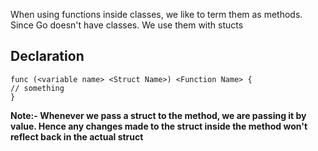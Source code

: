 When using functions inside classes, we like to term them as methods. Since Go doesn't have classes. We use them with stucts
## Declaration
```
func (<variable name> <Struct Name>) <Function Name> {
// something
}
```

**Note:- Whenever we pass a struct to the method, we are passing it by value. Hence any changes made to the struct inside the method won't reflect back in the actual struct**

